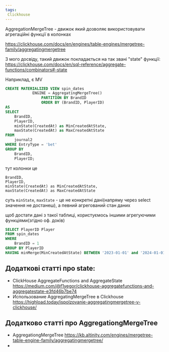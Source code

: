 ```yaml
---
tags:
 Clickhouse
---
```


AggregationMergeTree - движок який дозволяє використовувати агрегаційні функції в колонках

https://clickhouse.com/docs/en/engines/table-engines/mergetree-family/aggregatingmergetree

З мого досвіду, такий движок покладається на так звані "state" функції: https://clickhouse.com/docs/en/sql-reference/aggregate-functions/combinators#-state

Наприклад, є MV

```sql
CREATE MATERIALIZED VIEW spin_dates  
            ENGINE = AggregatingMergeTree()  
                PARTITION BY BrandID  
                ORDER BY (BrandID, PlayerID)  
AS  
SELECT  
    BrandID,  
    PlayerID,  
    minState(CreatedAt) as MinCreatedAtState,  
    maxState(CreatedAt) as MaxCreatedAtState  
FROM  
    journal2  
WHERE EntryType = 'bet'  
GROUP BY  
    BrandID,  
    PlayerID;
```


тут колонки це 

```
BrandID,  
PlayerID,  
minState(CreatedAt) as MinCreatedAtState,  
maxState(CreatedAt) as MaxCreatedAtState  
```


суть `minState`, `maxState` - це не конкретні дані(напряму через select значення не достанеш), а певний агрегований стан даних

щоб достати дані з такої таблиці, користуємось іншими агрегуючими функціями(згідно оф. доків)

```sql
SELECT PlayerID Player  
FROM spin_dates  
WHERE  
    BrandID = 1
GROUP BY PlayerID  
HAVING minMerge(MinCreatedAtState) BETWEEN '2023-01-01' and '2024-01-01'
```


## Додаткові статті про state:

-  ClickHouse AggregateFunctions and AggregateState https://medium.com/@f1yegor/clickhouse-aggregatefunctions-and-aggregatestate-e3fd46b7be74
- Использование AggregatingMergeTree в Clickhouse https://highload.today/ispolzovanie-aggregatingmergetree-v-clickhouse/


## Додатково статті про AggregationgMergeTree

- AggregationgMergeTree https://kb.altinity.com/engines/mergetree-table-engine-family/aggregatingmergetree/
- 